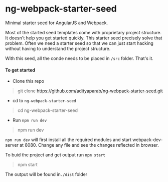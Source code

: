 # ng-webpack-starter-seed

Minimal starter seed for AngularJS and Webpack.

Most of the started seed templates come with proprietary project structure. It doesn't help you get started quickly.
This starter seed precisely solve that problem. Often we need a starter seed so that we can just start hacking without having to understand the project structure.

With this seed, all the conde needs to be placed in `/src` folder. That's it.

#### To get started

- Clone this repo
> git clone https://github.com/adityaparab/ng-webpack-starter-seed.git

- cd to `ng-webpack-starter-seed`
> cd ng-webpack-starter-seed

- Run `npm run dev`
> npm run dev

`npm run dev` will first install all the required modules and start webpack-dev-server at 8080. Change any file and see the changes reflected in browser.

To buid the project and get output run `npm start`
> npm start

The output will be found in`./dist` folder